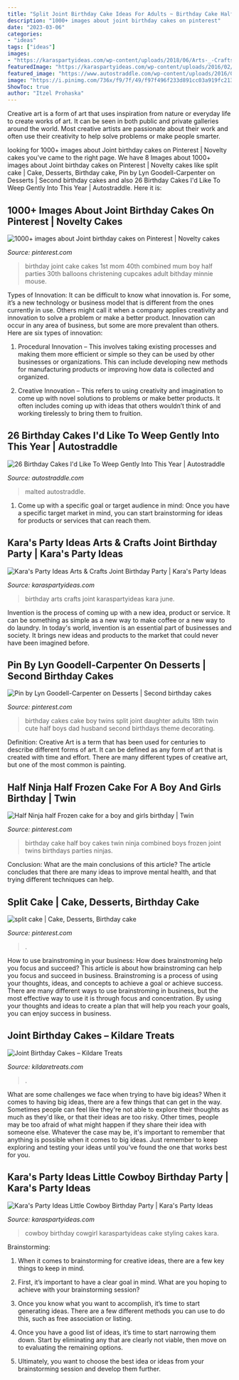 ```yaml
---
title: "Split Joint Birthday Cake Ideas For Adults ~ Birthday Cake Half Boy Cakes Twin Ninja Combined Boys Frozen Joint Twins Birthdays Parties Ninjas"
description: "1000+ images about joint birthday cakes on pinterest"
date: "2023-03-06"
categories:
- "ideas"
tags: ["ideas"]
images:
- "https://karaspartyideas.com/wp-content/uploads/2018/06/Arts-_-Crafts-Joint-Birthday-Party-via-Kara_s-Party-Ideas-KarasPartyIdeas.com_.png"
featuredImage: "https://karaspartyideas.com/wp-content/uploads/2016/02/Little-Cowboy-Birthday-Party-via-Karas-Party-Ideas-KarasPartyIdeas.com25.jpg"
featured_image: "https://www.autostraddle.com/wp-content/uploads/2016/07/Malted-Chocolate-Cake.jpg"
image: "https://i.pinimg.com/736x/f9/7f/49/f97f496f233d891cc03a919fc21354eb--twin-birthday-birthday-parties.jpg"
ShowToc: true
author: "Itzel Prohaska"
---
```



Creative art is a form of art that uses inspiration from nature or everyday life to create works of art. It can be seen in both public and private galleries around the world. Most creative artists are passionate about their work and often use their creativity to help solve problems or make people smarter.

	

		
looking for 1000+ images about Joint birthday cakes on Pinterest | Novelty cakes you've came to the right page. We have 8 Images about 1000+ images about Joint birthday cakes on Pinterest | Novelty cakes like split cake | Cake, Desserts, Birthday cake, Pin by Lyn Goodell-Carpenter on Desserts | Second birthday cakes and also 26 Birthday Cakes I&#039;d Like To Weep Gently Into This Year | Autostraddle. Here it is:
		
    
## 1000+ Images About Joint Birthday Cakes On Pinterest | Novelty Cakes

<img loading=lazy src="https://s-media-cache-ak0.pinimg.com/736x/af/f9/4b/aff94bccadd88f188c7961ab7e4ff9cf.jpg" onerror="this.onerror=null;this.src='https://tse1.mm.bing.net/th?id=OIP.p4gH8mola4JLdfayYnb0VAHaJ3&amp;pid=15.1';" alt="1000+ images about Joint birthday cakes on Pinterest | Novelty cakes">

_Source: pinterest.com_

>birthday joint cake cakes 1st mom 40th combined mum boy half parties 30th balloons christening cupcakes adult bithday minnie mouse. 

	

Types of Innovation:
It can be difficult to know what innovation is. For some, it’s a new technology or business model that is different from the ones currently in use. Others might call it when a company applies creativity and innovation to solve a problem or make a better product. Innovation can occur in any area of business, but some are more prevalent than others. Here are six types of innovation:
1. Procedural Innovation – This involves taking existing processes and making them more efficient or simple so they can be used by other businesses or organizations. This can include developing new methods for manufacturing products or improving how data is collected and organized.

2. Creative Innovation – This refers to using creativity and imagination to come up with novel solutions to problems or make better products. It often includes coming up with ideas that others wouldn’t think of and working tirelessly to bring them to fruition.

    
## 26 Birthday Cakes I&#039;d Like To Weep Gently Into This Year | Autostraddle

<img loading=lazy src="https://www.autostraddle.com/wp-content/uploads/2016/07/Malted-Chocolate-Cake.jpg" onerror="this.onerror=null;this.src='https://tse2.mm.bing.net/th?id=OIP.jRGLnCwWfTOVsyYn-dEbfQHaLH&amp;pid=15.1';" alt="26 Birthday Cakes I&#039;d Like To Weep Gently Into This Year | Autostraddle">

_Source: autostraddle.com_

>malted autostraddle. 

	

1. Come up with a specific goal or target audience in mind: Once you have a specific target market in mind, you can start brainstorming for ideas for products or services that can reach them.

    
## Kara&#039;s Party Ideas Arts &amp; Crafts Joint Birthday Party | Kara&#039;s Party Ideas

<img loading=lazy src="https://karaspartyideas.com/wp-content/uploads/2018/06/Arts-_-Crafts-Joint-Birthday-Party-via-Kara_s-Party-Ideas-KarasPartyIdeas.com_.png" onerror="this.onerror=null;this.src='https://tse4.mm.bing.net/th?id=OIP.KZmSLFCzHqt2tQst13pvvQHaLH&amp;pid=15.1';" alt="Kara&#039;s Party Ideas Arts &amp; Crafts Joint Birthday Party | Kara&#039;s Party Ideas">

_Source: karaspartyideas.com_

>birthday arts crafts joint karaspartyideas kara june. 

	

Invention is the process of coming up with a new idea, product or service. It can be something as simple as a new way to make coffee or a new way to do laundry. In today's world, invention is an essential part of businesses and society. It brings new ideas and products to the market that could never have been imagined before.

    
## Pin By Lyn Goodell-Carpenter On Desserts | Second Birthday Cakes

<img loading=lazy src="https://i.pinimg.com/originals/dc/b0/cb/dcb0cb5f67d13e2c84cd8030bf00e8e3.jpg" onerror="this.onerror=null;this.src='https://tse1.mm.bing.net/th?id=OIP.-_lVrSA4DszYcELEScH9wQHaKD&amp;pid=15.1';" alt="Pin by Lyn Goodell-Carpenter on Desserts | Second birthday cakes">

_Source: pinterest.com_

>birthday cakes cake boy twins split joint daughter adults 18th twin cute half boys dad husband second birthdays theme decorating. 

	

Definition:
Creative Art is a term that has been used for centuries to describe different forms of art. It can be defined as any form of art that is created with time and effort. There are many different types of creative art, but one of the most common is painting.

    
## Half Ninja Half Frozen Cake For A Boy And Girls Birthday | Twin

<img loading=lazy src="https://i.pinimg.com/736x/f9/7f/49/f97f496f233d891cc03a919fc21354eb--twin-birthday-birthday-parties.jpg" onerror="this.onerror=null;this.src='https://tse1.mm.bing.net/th?id=OIP.jaA7satM2nRYanmNpAhlrwHaJ3&amp;pid=15.1';" alt="Half Ninja half Frozen cake for a boy and girls birthday | Twin">

_Source: pinterest.com_

>birthday cake half boy cakes twin ninja combined boys frozen joint twins birthdays parties ninjas. 

	

Conclusion: What are the main conclusions of this article?
The article concludes that there are many ideas to improve mental health, and that trying different techniques can help.

    
## Split Cake | Cake, Desserts, Birthday Cake

<img loading=lazy src="https://i.pinimg.com/originals/b0/d1/b0/b0d1b0a747bb392a1fe04f85e7a63e18.jpg" onerror="this.onerror=null;this.src='https://tse1.mm.bing.net/th?id=OIP.FiXGuJAtT9RcDQ1WNnw4vwHaNK&amp;pid=15.1';" alt="split cake | Cake, Desserts, Birthday cake">

_Source: pinterest.com_

>. 

	

How to use brainstroming in your business: How does brainstroming help you focus and succeed?
This article is about how brainstroming can help you focus and succeed in business. Brainstroming is a process of using your thoughts, ideas, and concepts to achieve a goal or achieve success. There are many different ways to use brainstroming in business, but the most effective way to use it is through focus and concentration. By using your thoughts and ideas to create a plan that will help you reach your goals, you can enjoy success in business.

    
## Joint Birthday Cakes – Kildare Treats

<img loading=lazy src="https://kildaretreats.com/wp-content/uploads/2020/06/joint-birthday-cake-with-a-split-theme.jpg" onerror="this.onerror=null;this.src='https://tse1.mm.bing.net/th?id=OIP.Z-R2oce7YYMSG3LQtjmKoQHaE6&amp;pid=15.1';" alt="Joint Birthday Cakes – Kildare Treats">

_Source: kildaretreats.com_

>. 

	

What are some challenges we face when trying to have big ideas?
When it comes to having big ideas, there are a few things that can get in the way. Sometimes people can feel like they're not able to explore their thoughts as much as they'd like, or that their ideas are too risky. Other times, people may be too afraid of what might happen if they share their idea with someone else. Whatever the case may be, it's important to remember that anything is possible when it comes to big ideas. Just remember to keep exploring and testing your ideas until you've found the one that works best for you.

    
## Kara&#039;s Party Ideas Little Cowboy Birthday Party | Kara&#039;s Party Ideas

<img loading=lazy src="https://karaspartyideas.com/wp-content/uploads/2016/02/Little-Cowboy-Birthday-Party-via-Karas-Party-Ideas-KarasPartyIdeas.com25.jpg" onerror="this.onerror=null;this.src='https://tse4.mm.bing.net/th?id=OIP.dPU_ttDIVX1ijSRYyPPMugHaLH&amp;pid=15.1';" alt="Kara&#039;s Party Ideas Little Cowboy Birthday Party | Kara&#039;s Party Ideas">

_Source: karaspartyideas.com_

>cowboy birthday cowgirl karaspartyideas cake styling cakes kara. 

	

Brainstorming:
1. When it comes to brainstorming for creative ideas, there are a few key things to keep in mind.
2. First, it’s important to have a clear goal in mind. What are you hoping to achieve with your brainstorming session?

3. Once you know what you want to accomplish, it’s time to start generating ideas. There are a few different methods you can use to do this, such as free association or listing.

4. Once you have a good list of ideas, it’s time to start narrowing them down. Start by eliminating any that are clearly not viable, then move on to evaluating the remaining options.

5. Ultimately, you want to choose the best idea or ideas from your brainstorming session and develop them further.

